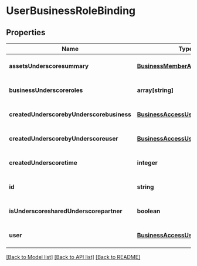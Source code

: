 # UserBusinessRoleBinding

## Properties
Name | Type | Description | Notes
------------ | ------------- | ------------- | -------------
**assetsUnderscoresummary** | [**BusinessMemberAssetsSummary**](BusinessMemberAssetsSummary.md) |  | [optional] [default to null]
**businessUnderscoreroles** | **array[string]** |  | [optional] [default to null]
**createdUnderscorebyUnderscorebusiness** | [**BusinessAccessUserSummary**](BusinessAccessUserSummary.md) |  | [optional] [default to null]
**createdUnderscorebyUnderscoreuser** | [**BusinessAccessUserSummary**](BusinessAccessUserSummary.md) |  | [optional] [default to null]
**createdUnderscoretime** | **integer** |  | [optional] [default to null]
**id** | **string** |  | [optional] [default to null]
**isUnderscoresharedUnderscorepartner** | **boolean** |  | [optional] [default to null]
**user** | [**BusinessAccessUserSummary**](BusinessAccessUserSummary.md) |  | [optional] [default to null]

[[Back to Model list]](../README.md#documentation-for-models) [[Back to API list]](../README.md#documentation-for-api-endpoints) [[Back to README]](../README.md)


